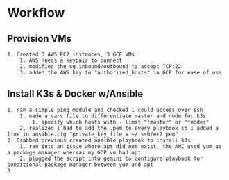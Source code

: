# Workflow

## Provision VMs
    1. Created 3 AWS EC2 instances, 3 GCE VMs
        1. AWS needs a keypair to connect
        2. modified the sg inbound/outbound to accept TCP:22 
        3. added the AWS key to "authorized_hosts" in GCP for ease of use
    
## Install K3s & Docker w/Ansible
    1. ran a simple ping module and checked i could access over ssh
        1. made a vars file to differentiate master and node for k3s
            1. specify which hosts with --limit "*master" or "*nodes"
        2. realized i had to add the .pem to every playbook so i added a line in ansible.cfg "private_key_file = ~/.ssh/ec2.pem" 
    2. Grabbed previous created ansible playbook to install k3s
        1. ran into an issue where apt did not exist, the AMI used yum as a package manager whereas my GCP vm had apt
        2. plugged the script into gemini to configure playbook for conditional package manager between yum and apt
    3. 